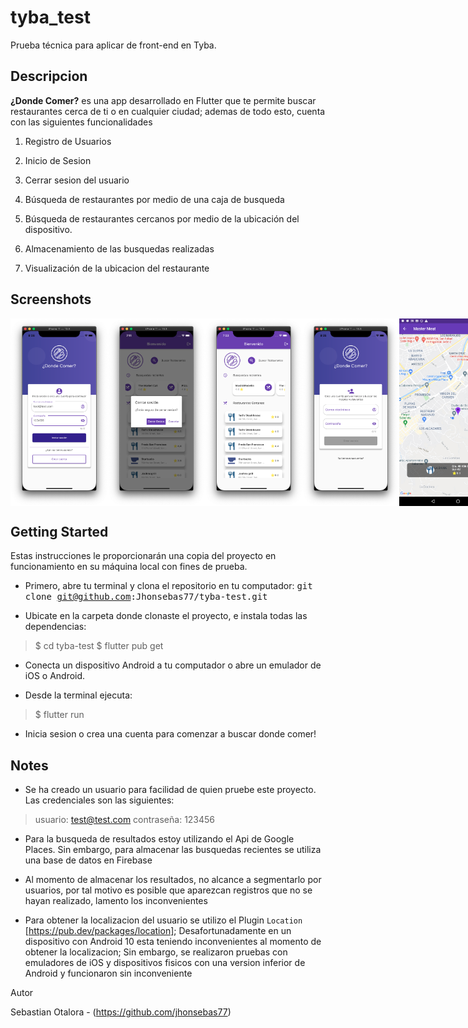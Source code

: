 
# tyba_test
Prueba técnica para aplicar de front-end en Tyba.

## Descripcion
  
**¿Donde Comer?** es una app desarrollado en Flutter que te permite buscar restaurantes cerca de ti o en cualquier ciudad; ademas de todo esto, cuenta con las siguientes funcionalidades

1. Registro de Usuarios

2. Inicio de Sesion

3. Cerrar sesion del usuario

4. Búsqueda de restaurantes por medio de una caja de busqueda

5. Búsqueda de restaurantes cercanos por medio de la ubicación del dispositivo.

6. Almacenamiento de las busquedas realizadas

7. Visualización de la ubicacion del restaurante


## Screenshots

<div style="display:flex;flex-direction:row;justify-content: space-between">
    <img src="screenshots/1.png"  height="300" />
    <img src="screenshots/2.png"  height="300" />
    <img src="screenshots/3.png"  height="300" />
    <img src="screenshots/4.png"  height="300" />
    <img src="screenshots/5.png"  height="300" />
    <img src="screenshots/6.jpg"  height="300" />
    <img src="screenshots/7.jpg"  height="300" />
    <img src="screenshots/8.png"  height="300" />
    <img src="screenshots/9.png"  height="300" />
</div>

## Getting Started

Estas instrucciones le proporcionarán una copia del proyecto en funcionamiento en su máquina local con fines de prueba.
 
- Primero, abre tu terminal y clona el repositorio en tu computador: <kbd> git clone git@github.com:Jhonsebas77/tyba-test.git </kbd>

- Ubicate en la carpeta donde clonaste el proyecto, e instala todas las dependencias:
   
>  $ cd tyba-test
>     $ flutter pub get

- Conecta un dispositivo Android a tu computador o abre un emulador de iOS o Android.

- Desde la terminal ejecuta:

> $ flutter run

- Inicia sesion o crea una cuenta para comenzar a buscar donde comer!

## Notes

* Se ha creado un usuario para facilidad de quien pruebe este proyecto. Las credenciales son las siguientes:

> usuario: test@test.com contraseña: 123456

* Para la busqueda de resultados estoy utilizando el Api de Google Places. Sin embargo, para almacenar las busquedas recientes se utiliza una base de datos en Firebase

  

* Al momento de almacenar los resultados, no alcance a segmentarlo por usuarios, por tal motivo es posible que aparezcan registros que no se hayan realizado, lamento los inconvenientes

  

* Para obtener la localizacion del usuario se utilizo el Plugin `Location`  [https://pub.dev/packages/location]; Desafortunadamente en un dispositivo con Android 10 esta teniendo inconvenientes al momento de obtener la localizacion; Sin embargo, se realizaron pruebas con emuladores de iOS y dispositivos fisicos con una version inferior de Android y funcionaron sin inconveniente

  
  
  
  
  

Autor

Sebastian Otalora - (https://github.com/jhonsebas77)
